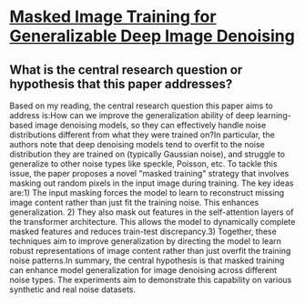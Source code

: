 # [Masked Image Training for Generalizable Deep Image Denoising](https://arxiv.org/abs/2303.13132)

## What is the central research question or hypothesis that this paper addresses?

Based on my reading, the central research question this paper aims to address is:How can we improve the generalization ability of deep learning-based image denoising models, so they can effectively handle noise distributions different from what they were trained on?In particular, the authors note that deep denoising models tend to overfit to the noise distribution they are trained on (typically Gaussian noise), and struggle to generalize to other noise types like speckle, Poisson, etc. To tackle this issue, the paper proposes a novel "masked training" strategy that involves masking out random pixels in the input image during training. The key ideas are:1) The input masking forces the model to learn to reconstruct missing image content rather than just fit the training noise. This enhances generalization. 2) They also mask out features in the self-attention layers of the transformer architecture. This allows the model to dynamically complete masked features and reduces train-test discrepancy.3) Together, these techniques aim to improve generalization by directing the model to learn robust representations of image content rather than just overfit the training noise patterns.In summary, the central hypothesis is that masked training can enhance model generalization for image denoising across different noise types. The experiments aim to demonstrate this capability on various synthetic and real noise datasets.
